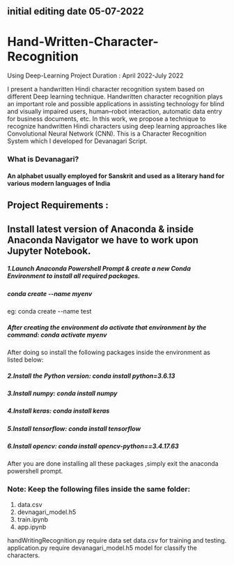## initial editing date 05-07-2022

# Hand-Written-Character-Recognition
Using Deep-Learning
Project Duration : April 2022-July 2022

I present a handwritten Hindi character recognition system based on different Deep learning technique. 
Handwritten character recognition plays an important role and possible applications in assisting technology for blind and visually impaired users, human–robot interaction, automatic data entry for business documents, etc. 
In this work, we propose a technique to recognize handwritten Hindi characters using deep learning approaches like Convolutional Neural Network (CNN). 
This is a Character Recognition System which I developed for Devanagari Script.

### What is Devanagari?
#### An alphabet usually employed for Sanskrit and used as a literary hand for various modern languages of India

## Project Requirements :

## Install latest version of Anaconda & inside Anaconda Navigator we have to work upon Jupyter Notebook.

##### 1.Launch Anaconda Powershell Prompt & create a new Conda Environment to install all required packages.
##### conda create --name myenv     
   eg: conda create --name test
##### After creating the environment do activate that environment by the command:  conda activate myenv  
After doing so install the following packages inside the environment as listed below:

##### 2.Install the Python version:  conda install python=3.6.13
##### 3.Install numpy:  conda install numpy
##### 4.Install keras:  conda install keras
##### 5.Install tensorflow:  conda install tensorflow
##### 6.Install opencv:  conda install opencv-python==3.4.17.63

After you are done installing all these packages ,simply exit the anaconda powershell prompt.
### Note: Keep the following files inside the same folder:
1. data.csv
2. devnagari_model.h5
3. train.ipynb
4. app.ipynb

handWritingRecognition.py require data set data.csv for training and testing.<br>
application.py require devanagari_model.h5 model for classify the characters.
